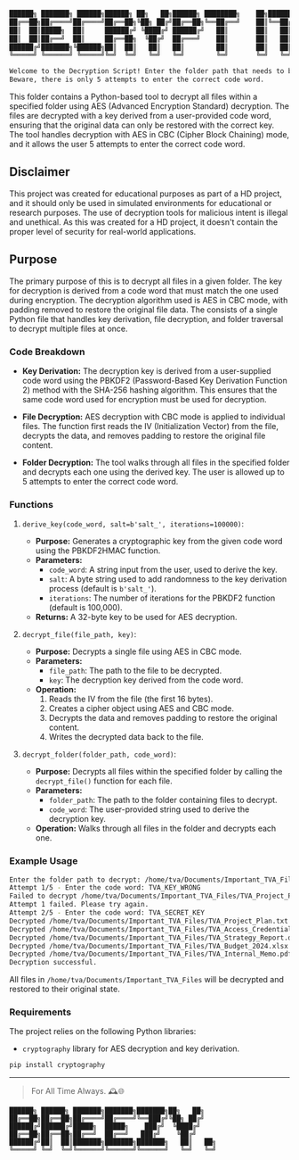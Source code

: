 ```bash
██████╗ ███████╗ ██████╗██████╗ ██╗   ██╗██████╗ ████████╗    ██╗████████╗
██╔══██╗██╔════╝██╔════╝██╔══██╗╚██╗ ██╔╝██╔══██╗╚══██╔══╝    ██║╚══██╔══╝
██║  ██║█████╗  ██║     ██████╔╝ ╚████╔╝ ██████╔╝   ██║       ██║   ██║   
██║  ██║██╔══╝  ██║     ██╔══██╗  ╚██╔╝  ██╔═══╝    ██║       ██║   ██║   
██████╔╝███████╗╚██████╗██║  ██║   ██║   ██║        ██║       ██║   ██║   
╚═════╝ ╚══════╝ ╚═════╝╚═╝  ╚═╝   ╚═╝   ╚═╝        ╚═╝       ╚═╝   ╚═╝   

Welcome to the Decryption Script! Enter the folder path that needs to be decrypted.
Beware, there is only 5 attempts to enter the correct code word.
```

This folder contains a Python-based tool to decrypt all files within a specified folder using AES (Advanced Encryption Standard) decryption. The files are decrypted with a key derived from a user-provided code word, ensuring that the original data can only be restored with the correct key. The tool handles decryption with AES in CBC (Cipher Block Chaining) mode, and it allows the user 5 attempts to enter the correct code word.

## Disclaimer

This project was created for educational purposes as part of a HD project, and it should only be used in simulated environments for educational or research purposes. The use of decryption tools for malicious intent is illegal and unethical. As this was created for a HD project, it doesn't contain the proper level of security for real-world applications.

## Purpose

The primary purpose of this is to decrypt all files in a given folder. The key for decryption is derived from a code word that must match the one used during encryption. The decryption algorithm used is AES in CBC mode, with padding removed to restore the original file data. The consists of a single Python file that handles key derivation, file decryption, and folder traversal to decrypt multiple files at once.

### Code Breakdown

- **Key Derivation:** The decryption key is derived from a user-supplied code word using the PBKDF2 (Password-Based Key Derivation Function 2) method with the SHA-256 hashing algorithm. This ensures that the same code word used for encryption must be used for decryption.
  
- **File Decryption:** AES decryption with CBC mode is applied to individual files. The function first reads the IV (Initialization Vector) from the file, decrypts the data, and removes padding to restore the original file content.

- **Folder Decryption:** The tool walks through all files in the specified folder and decrypts each one using the derived key. The user is allowed up to 5 attempts to enter the correct code word.

### Functions

1. `derive_key(code_word, salt=b'salt_', iterations=100000)`:
   - **Purpose:** Generates a cryptographic key from the given code word using the PBKDF2HMAC function.
   - **Parameters:**
     - `code_word`: A string input from the user, used to derive the key.
     - `salt`: A byte string used to add randomness to the key derivation process (default is `b'salt_'`).
     - `iterations`: The number of iterations for the PBKDF2 function (default is 100,000).
   - **Returns:** A 32-byte key to be used for AES decryption.

2. `decrypt_file(file_path, key)`:
   - **Purpose:** Decrypts a single file using AES in CBC mode.
   - **Parameters:**
     - `file_path`: The path to the file to be decrypted.
     - `key`: The decryption key derived from the code word.
   - **Operation:**
     1. Reads the IV from the file (the first 16 bytes).
     2. Creates a cipher object using AES and CBC mode.
     3. Decrypts the data and removes padding to restore the original content.
     4. Writes the decrypted data back to the file.

3. `decrypt_folder(folder_path, code_word)`:
   - **Purpose:** Decrypts all files within the specified folder by calling the `decrypt_file()` function for each file.
   - **Parameters:**
     - `folder_path`: The path to the folder containing files to decrypt.
     - `code_word`: The user-provided string used to derive the decryption key.
   - **Operation:** Walks through all files in the folder and decrypts each one.

### Example Usage

```bash
Enter the folder path to decrypt: /home/tva/Documents/Important_TVA_Files
Attempt 1/5 - Enter the code word: TVA_KEY_WRONG
Failed to decrypt /home/tva/Documents/Important_TVA_Files/TVA_Project_Plan.txt. Possible incorrect key.
Attempt 1 failed. Please try again.
Attempt 2/5 - Enter the code word: TVA_SECRET_KEY
Decrypted /home/tva/Documents/Important_TVA_Files/TVA_Project_Plan.txt
Decrypted /home/tva/Documents/Important_TVA_Files/TVA_Access_Credentials.txt
Decrypted /home/tva/Documents/Important_TVA_Files/TVA_Strategy_Report.docx
Decrypted /home/tva/Documents/Important_TVA_Files/TVA_Budget_2024.xlsx
Decrypted /home/tva/Documents/Important_TVA_Files/TVA_Internal_Memo.pdf
Decryption successful.
```

All files in `/home/tva/Documents/Important_TVA_Files` will be decrypted and restored to their original state.

### Requirements

The project relies on the following Python libraries:

- `cryptography` library for AES decryption and key derivation.

```bash
pip install cryptography
```

---

> For All Time Always. 🕰️🌐

```shell
██████╗ ██████╗ ███████╗███████╗███████╗██╗   ██╗   
██╔══██╗██╔══██╗██╔════╝██╔════╝╚══███╔╝╚██╗ ██╔╝   
██████╔╝██████╔╝█████╗  █████╗    ███╔╝  ╚████╔╝    
██╔══██╗██╔══██╗██╔══╝  ██╔══╝   ███╔╝    ╚██╔╝     
██████╔╝██║  ██║███████╗███████╗███████╗   ██║   ██╗
╚═════╝ ╚═╝  ╚═╝╚══════╝╚══════╝╚══════╝   ╚═╝   ╚═╝
```

